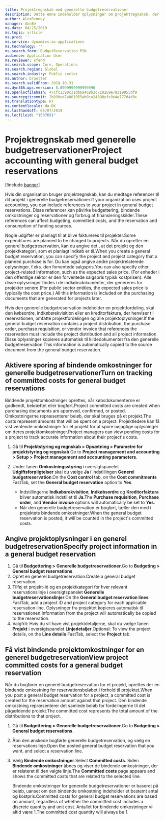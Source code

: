```yaml
---
title: Projektregnskab med generelle budgetreservationer
description: Dette emne indeholder oplysninger om projektregnskab, der bruger generelle budgetreservationer til den offentlige sektor i Microsoft Dynamics 365 for Finance and Operations.
author: AlexRenney
manager: AnnBe
ms.date: 04/25/2019
ms.topic: article
ms.prod: ''
ms.service: dynamics-ax-applications
ms.technology: ''
ms.search.form: BudgetReservation_PSN
audience: Application User
ms.reviewer: kfend
ms.search.scope: Core, Operations
ms.search.region: Global
ms.search.industry: Public sector
ms.author: brpotter
ms.search.validFrom: 2018-10-31
ms.dyn365.ops.version: 8.0999999999999996
ms.openlocfilehash: 47cfc1390c31db6a469b3c710269e78319955df9
ms.sourcegitcommit: 2b890cd7a801055ab0ca24398efc8e4e777d4d8c
ms.translationtype: HT
ms.contentlocale: da-DK
ms.lasthandoff: 05/07/2019
ms.locfileid: "1537691"
---
```

# <a name="project-accounting-with-general-budget-reservations"></a><span data-ttu-id="e12cd-103">Projektregnskab med generelle budgetreservationer</span><span class="sxs-lookup"><span data-stu-id="e12cd-103">Project accounting with general budget reservations</span></span>

[!include [banner](../includes/banner.md)]

<span data-ttu-id="e12cd-104">Hvis din organisation bruger projektregnskab, kan du medtage referencer til dit projekt i generelle budgetreservationer.</span><span class="sxs-lookup"><span data-stu-id="e12cd-104">If your organization uses project accounting, you can include references to your project in general budget reservations.</span></span> <span data-ttu-id="e12cd-105">Disse referencer kan påvirke budgettering, bindende omkostninger og reservationer og forbrug af finansieringskilder.</span><span class="sxs-lookup"><span data-stu-id="e12cd-105">These references can affect budgeting, committed costs, and the reservation and consumption of funding sources.</span></span>

<span data-ttu-id="e12cd-106">Nogle udgifter er planlagt til at blive faktureres til projekter.</span><span class="sxs-lookup"><span data-stu-id="e12cd-106">Some expenditures are planned to be charged to projects.</span></span> <span data-ttu-id="e12cd-107">Når du opretter en generel budgetreservation, kan du angive det , at det projekt og den projektkategori, som et planlagt indkøb er til.</span><span class="sxs-lookup"><span data-stu-id="e12cd-107">When you create a general budget reservation, you can specify the project and project category that a planned purchase is for.</span></span> <span data-ttu-id="e12cd-108">Du kan også angive andre projektrelaterede oplysninger, f.eks. den forventede salgspris.</span><span class="sxs-lookup"><span data-stu-id="e12cd-108">You can also specify other project-related information, such as the expected sales price.</span></span> <span data-ttu-id="e12cd-109">(For enheder i den offentlige sektor er den forventede salgspris typisk kostprisen). Alle disse oplysninger findes i de indkøbsdokumenter, der genereres for projekter senere.</span><span class="sxs-lookup"><span data-stu-id="e12cd-109">(For public sector entities, the expected sales price is typically the cost price.) All this information is included on the purchasing documents that are generated for projects later.</span></span>

<span data-ttu-id="e12cd-110">Hvis den generelle budgetreservation indeholder en projektfordeling, skal den købsordre, indkøbsrekvisition eller en kreditorfaktura, der henviser til reservationen, omfatte projektfordelingen og alle projektoplysninger.</span><span class="sxs-lookup"><span data-stu-id="e12cd-110">If the general budget reservation contains a project distribution, the purchase order, purchase requisition, or vendor invoice that references the reservation must include the project distribution and all project information.</span></span> <span data-ttu-id="e12cd-111">Disse oplysninger kopieres automatisk til kildedokumentet fra den generelle budgetreservation.</span><span class="sxs-lookup"><span data-stu-id="e12cd-111">This information is automatically copied to the source document from the general budget reservation.</span></span>

## <a name="turn-on-tracking-of-committed-costs-for-general-budget-reservations"></a><span data-ttu-id="e12cd-112">Aktivere sporing af bindende omkostninger for generelle budgetreservationer</span><span class="sxs-lookup"><span data-stu-id="e12cd-112">Turn on tracking of committed costs for general budget reservations</span></span>

<span data-ttu-id="e12cd-113">Bindende projektomkostninger oprettes, når købsdokumenterne er godkendt, bekræftet eller bogført.</span><span class="sxs-lookup"><span data-stu-id="e12cd-113">Project committed costs are created when purchasing documents are approved, confirmed, or posted.</span></span> <span data-ttu-id="e12cd-114">Omkostningerne repræsenterer beløb, der skal bruges på et projekt.</span><span class="sxs-lookup"><span data-stu-id="e12cd-114">The costs represent amounts that will be spent on a project.</span></span> <span data-ttu-id="e12cd-115">Projektledere kan få vist ventende omkostninger for et projekt for at spore nøjagtige oplysninger om deres projektomkostninger.</span><span class="sxs-lookup"><span data-stu-id="e12cd-115">Project managers can view pending costs for a project to track accurate information about their project's costs.</span></span>

1. <span data-ttu-id="e12cd-116">Gå til **Projektstyring og regnskab \> Opsætning \> Parametre for projektstyring og regnskab**.</span><span class="sxs-lookup"><span data-stu-id="e12cd-116">Go to **Project management and accounting \> Setup \> Project management and accounting parameters**.</span></span>
2. <span data-ttu-id="e12cd-117">Under fanen **Omkostningsstyring** i oversigtspanelet **Udgiftsforpligtelser** skal du vælge **Ja** i indstillingen **Generel budgetreservation**.</span><span class="sxs-lookup"><span data-stu-id="e12cd-117">On the **Cost control** tab, on the **Cost commitments** FastTab, set the **General budget reservation** option to **Yes**.</span></span>

    - <span data-ttu-id="e12cd-118">Indstillingerne **Indkøbsrekvisition**, **Indkøbsordre** og **Kreditorfaktura** bliver automatisk indstillet til **Ja**.</span><span class="sxs-lookup"><span data-stu-id="e12cd-118">The **Purchase requisition**, **Purchase order**, and **Vendor invoice** options will automatically be set to **Yes**.</span></span>
    - <span data-ttu-id="e12cd-119">Når den generelle budgetreservation er bogført, tæller den med i projektets bindende omkostninger.</span><span class="sxs-lookup"><span data-stu-id="e12cd-119">When the general budget reservation is posted, it will be counted in the project's committed costs.</span></span>

## <a name="specify-project-information-in-a-general-budget-reservation"></a><span data-ttu-id="e12cd-120">Angive projektoplysninger i en generel budgetreservation</span><span class="sxs-lookup"><span data-stu-id="e12cd-120">Specify project information in a general budget reservation</span></span>

1. <span data-ttu-id="e12cd-121">Gå til **Budgettering \> Generelle budgetreservationer**.</span><span class="sxs-lookup"><span data-stu-id="e12cd-121">Go to **Budgeting \> General budget reservations**.</span></span>
2. <span data-ttu-id="e12cd-122">Opret en generel budgetreservation.</span><span class="sxs-lookup"><span data-stu-id="e12cd-122">Create a general budget reservation.</span></span>
3. <span data-ttu-id="e12cd-123">Tilføj et projekt-id og en projektkategori for hver relevant reservationslinje i oversigtspanelet **Generelle budgetreservationslinjer**.</span><span class="sxs-lookup"><span data-stu-id="e12cd-123">On the **General budget reservation lines** FastTab, add a project ID and project category for each applicable reservation line.</span></span> <span data-ttu-id="e12cd-124">Oplysninger fra projektet kopieres automatisk til reservationen.</span><span class="sxs-lookup"><span data-stu-id="e12cd-124">Information from the project will automatically be copied to the reservation.</span></span>
4. <span data-ttu-id="e12cd-125">Valgfrit: Hvis du vil have vist projektdetaljerne, skal du vælge fanen **Projekt** i oversigtspanelet **Linjedetaljer**.</span><span class="sxs-lookup"><span data-stu-id="e12cd-125">Optional: To view the project details, on the **Line details** FastTab, select the **Project** tab.</span></span>

## <a name="view-project-committed-costs-for-a-general-budget-reservation"></a><span data-ttu-id="e12cd-126">Få vist bindende projektomkostninger for en generel budgetreservation</span><span class="sxs-lookup"><span data-stu-id="e12cd-126">View project committed costs for a general budget reservation</span></span>

<span data-ttu-id="e12cd-127">Når du bogfører en generel budgetreservation for et projekt, oprettes der en bindende omkostning for reservationsbeløbet i forhold til projektet.</span><span class="sxs-lookup"><span data-stu-id="e12cd-127">When you post a general budget reservation for a project, a committed cost is created for the reservation amount against that project.</span></span> <span data-ttu-id="e12cd-128">Den bindende omkostning repræsenterer det samlede beløb for fordelingerne til det pågældende projekt.</span><span class="sxs-lookup"><span data-stu-id="e12cd-128">The committed cost represents the total amount of the distributions to that project.</span></span>

1. <span data-ttu-id="e12cd-129">Gå til **Budgettering \> Generelle budgetreservationer**.</span><span class="sxs-lookup"><span data-stu-id="e12cd-129">Go to **Budgeting \> General budget reservations**.</span></span>
2. <span data-ttu-id="e12cd-130">Åbn den ønskede bogførte generelle budgetreservation, og vælg en reservationslinje.</span><span class="sxs-lookup"><span data-stu-id="e12cd-130">Open the posted general budget reservation that you want, and select a reservation line.</span></span>
3. <span data-ttu-id="e12cd-131">Vælg **Bindende omkostninger**.</span><span class="sxs-lookup"><span data-stu-id="e12cd-131">Select **Committed costs**.</span></span> <span data-ttu-id="e12cd-132">Siden **Bindende omkostninger** åbnes og viser de bindende omkostninger, der er relateret til den valgte linje.</span><span class="sxs-lookup"><span data-stu-id="e12cd-132">The **Committed costs** page appears and shows the committed costs that are related to the selected line.</span></span>

    <span data-ttu-id="e12cd-133">Bindende omkostninger for generelle budgetreservationer er baseret på beløb, uanset om den bindende omkostning indeholder et bestemt antal og kostpris.</span><span class="sxs-lookup"><span data-stu-id="e12cd-133">Committed costs for general budget reservations are based on amount, regardless of whether the committed cost includes a discrete quantity and unit cost.</span></span> <span data-ttu-id="e12cd-134">Antallet for bindende omkostninger vil altid være 1.</span><span class="sxs-lookup"><span data-stu-id="e12cd-134">The committed cost quantity will always be 1.</span></span>
